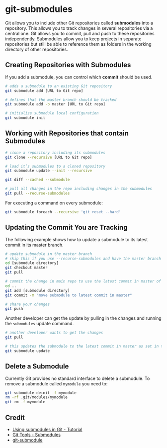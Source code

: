 # git-submodules

Git allows you to include other Git repositories called **submodules** into a repository. This allows you to track changes in several repositories via a central one. Git allows you to commit, pull and push to these repositories independently. Submodules allow you to keep projects in separate repositories but still be able to reference them as folders in the working directory of other repositories.

## Creating Repositories with Submodules

If you add a submodule, you can control which **commit** should be used.

```bash
# adds a submodule to an existing Git repository
git submodule add [URL to Git repo]

# defines that the master branch should be tracked
git submodule add -b master [URL to Git repo]
```

```bash
# initialize submodule local configuration
git submodule init
```

## Working with Repositories that contain Submodules

```bash
# clone a repository including its submodules
git clone --recursive [URL to Git repo]
```

```bash
# load it’s submodules to a cloned repository
git submodule update --init --recursive
```

```bash
git diff --cached --submodule
```

```bash
# pull all changes in the repo including changes in the submodules
git pull --recurse-submodules
```

For executing a command on every submodule:

```bash
git submodule foreach --recursive 'git reset --hard'
```

## Updating the Commit You are Tracking

The following example shows how to update a submodule to its latest commit in its master branch.

```bash
# update submodule in the master branch
# skip this if you use --recurse-submodules and have the master branch checked out
cd [submodule directory]
git checkout master
git pull

# commit the change in main repo to use the latest commit in master of the submodule
cd ..
git add [submodule directory]
git commit -m "move submodule to latest commit in master"

# share your changes
git push
```

Another developer can get the update by pulling in the changes and running the `submodules` update command.

```bash
# another developer wants to get the changes
git pull

# this updates the submodule to the latest commit in master as set in the last example
git submodule update
```

## Delete a Submodule

Currently Git provides no standard interface to delete a submodule. To remove a submodule called `mymodule` you need to:

```bash
git submodule deinit -f mymodule
rm -rf .git/modules/mymodule
git rm -f mymodule
```

## Credit

- [Using submodules in Git - Tutorial](https://www.vogella.com/tutorials/GitSubmodules/article.html)
- [Git Tools - Submodules](https://git-scm.com/book/en/v2/Git-Tools-Submodules)
- [git-submodule](https://git-scm.com/docs/git-submodule)
